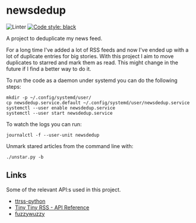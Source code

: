 # newsdedup

![Linter](https://github.com/reuteras/newsdedup/workflows/Linter/badge.svg)
[![Code style: black](https://img.shields.io/badge/code%20style-black-000000.svg)](https://github.com/psf/black)


A project to deduplicate my news feed.

For a long time I've added a lot of RSS feeds and now I've ended up with a lot
of duplicate entries for big stories. With this project I aim to move duplicates
to starred and mark them as read. This might change in the future if I find a
better way to do it.

To run the code as a daemon under systemd you can do the following steps:

    mkdir -p ~/.config/systemd/user/
    cp newsdedup.service.default ~/.config/systemd/user/newsdedup.service
    systemctl --user enable newsdedup.service
    systemctl --user start newsdedup.service

To watch the logs you can run:

    journalctl -f --user-unit newsdedup

Unmark stared articles from the command line with:

    ./unstar.py -b

## Links

Some of the relevant API:s used in this project.

* [ttrss-python](http://ttrss-python.readthedocs.org/en/latest/)
* [Tiny Tiny RSS - API Reference](https://tt-rss.org/wiki/ApiReference)
* [fuzzywuzzy](https://github.com/seatgeek/fuzzywuzzy)
